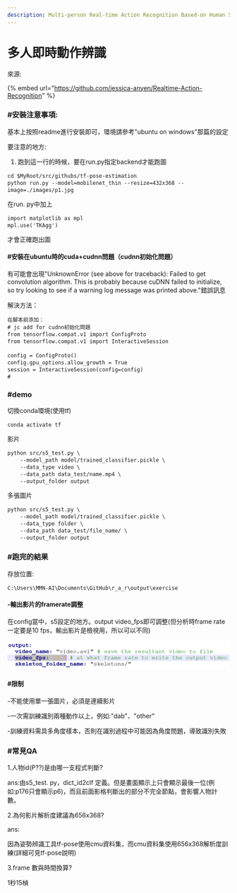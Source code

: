 ```yaml
---
description: Multi-person Real-time Action Recognition Based-on Human Skeleton
---
```


# 多人即時動作辨識

來源:

{% embed url="https://github.com/jessica-anyen/Realtime-Action-Recognition" %}

### \#安裝注意事項:

基本上按照readme進行安裝即可，環境請參考"ubuntu on windows"那篇的設定

要注意的地方:

1.  跑到這一行的時候，要在run.py指定backend才能跑圖

```text
cd $MyRoot/src/githubs/tf-pose-estimation
python run.py --model=mobilenet_thin --resize=432x368 --image=./images/p1.jpg
```

在run. py中加上

```text
import matplotlib as mpl
mpl.use('TKAgg')
```

才會正確跑出圖

#### \#安裝在ubuntu時的cuda+cudnn問題（cudnn初始化問題）

有可能會出現"UnknownError \(see above for traceback\): Failed to get convolution algorithm. This is probably because cuDNN failed to initialize, so try looking to see if a warning log message was printed above."錯誤訊息

解決方法：

```text
在腳本前添加：
# jc add for cudnn初始化問題
from tensorflow.compat.v1 import ConfigProto
from tensorflow.compat.v1 import InteractiveSession

config = ConfigProto()
config.gpu_options.allow_growth = True
session = InteractiveSession(config=config)
#
```

### \#demo

切換conda環境\(使用tf\)

```text
conda activate tf
```

影片

```text
python src/s5_test.py \
    --model_path model/trained_classifier.pickle \
    --data_type video \
    --data_path data_test/name.mp4 \
    --output_folder output
```

多張圖片

```text
python src/s5_test.py \
    --model_path model/trained_classifier.pickle \
    --data_type folder \
    --data_path data_test/file_name/ \
    --output_folder output
```

### \#跑完的結果

存放位置:

```text
C:\Users\MMN-AI\Documents\GitHub\r_a_r\output\exercise
```

#### -輸出影片的framerate調整

在config當中，s5設定的地方。output video\_fps即可調整\(但分析時frame rate一定要是10 fps，輸出影片是檢視用，所以可以不同\)

![](.gitbook/assets/image%20%2813%29.png)

#### \#限制

-不能使用單一張圖片，必須是連續影片

-一次需訓練識別兩種動作以上，例如:"dab"、"other"

-訓練資料需具多角度樣本，否則在識別過程中可能因為角度問題，導致識別失敗

### \#常見QA

1.人物id\(P??\)是由哪一支程式判斷?

ans:由s5\_test. py，dict\_id2clf 定義。但是畫面顯示上只會顯示最後一位\(例如:p176只會顯示p6\)，而且前面影格判斷出的部分不完全節點，會影響人物計數。

2.為何影片解析度建議為656x368?

ans:

因為姿勢辨識工具tf-pose使用cmu資料集，而cmu資料集使用656x368解析度訓練\(詳細可見tf-pose說明\)

3.frame 數與時間換算?

1秒15楨


